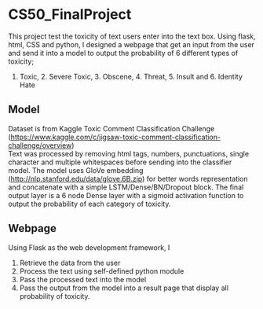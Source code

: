 # CS50_FinalProject
This project test the toxicity of text users enter into the text box. Using flask, html, CSS and python, I designed a webpage that get an input from the user and send it into a model to output the probability of 6 different types of toxicity;<br> 
1. Toxic, 2. Severe Toxic, 3. Obscene, 4. Threat, 5. Insult and 6. Identity Hate

## Model
Dataset is from Kaggle Toxic Comment Classification Challenge (https://www.kaggle.com/c/jigsaw-toxic-comment-classification-challenge/overview) <br>
Text was processed by removing html tags, numbers, punctuations, single character and multiple whitespaces before sending into the classifier model.
The model uses GloVe embedding (http://nlp.stanford.edu/data/glove.6B.zip) for better words representation and concatenate with a simple LSTM/Dense/BN/Dropout block. The final output layer
is a 6 node Dense layer with a sigmoid activation function to output the probability of each category of toxicity.

## Webpage
Using Flask as the web development framework, I<br>
1. Retrieve the data from the user
2. Process the text using self-defined python module
3. Pass the processed text into the model
4. Pass the output from the model into a result page that display all probability of toxicity.
